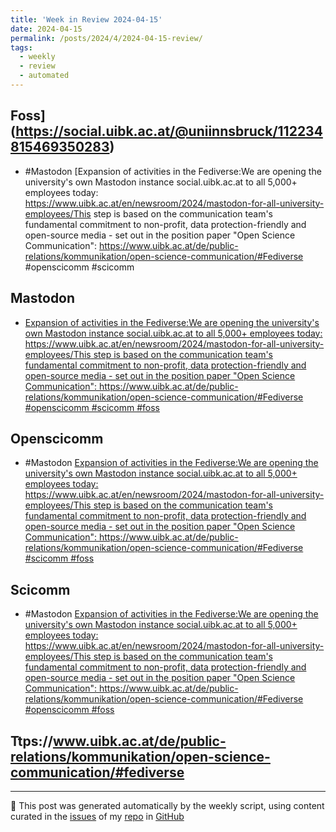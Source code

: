 ```yaml
---
title: 'Week in Review 2024-04-15'
date: 2024-04-15
permalink: /posts/2024/4/2024-04-15-review/
tags:
  - weekly
  - review
  - automated
---
```

## Foss](https://social.uibk.ac.at/@uniinnsbruck/112234815469350283)
- #Mastodon [Expansion of activities in the Fediverse:We are opening the university's own Mastodon instance social.uibk.ac.at to all 5,000+ employees today: https://www.uibk.ac.at/en/newsroom/2024/mastodon-for-all-university-employees/This step is based on the communication team's fundamental commitment to non-profit, data protection-friendly and open-source media - set out in the position paper "Open Science Communication": https://www.uibk.ac.at/de/public-relations/kommunikation/open-science-communication/#Fediverse #openscicomm #scicomm 

## Mastodon
-  [Expansion of activities in the Fediverse:We are opening the university's own Mastodon instance social.uibk.ac.at to all 5,000+ employees today: https://www.uibk.ac.at/en/newsroom/2024/mastodon-for-all-university-employees/This step is based on the communication team's fundamental commitment to non-profit, data protection-friendly and open-source media - set out in the position paper "Open Science Communication": https://www.uibk.ac.at/de/public-relations/kommunikation/open-science-communication/#Fediverse #openscicomm #scicomm #foss](https://social.uibk.ac.at/@uniinnsbruck/112234815469350283)

## Openscicomm
- #Mastodon [Expansion of activities in the Fediverse:We are opening the university's own Mastodon instance social.uibk.ac.at to all 5,000+ employees today: https://www.uibk.ac.at/en/newsroom/2024/mastodon-for-all-university-employees/This step is based on the communication team's fundamental commitment to non-profit, data protection-friendly and open-source media - set out in the position paper "Open Science Communication": https://www.uibk.ac.at/de/public-relations/kommunikation/open-science-communication/#Fediverse  #scicomm #foss](https://social.uibk.ac.at/@uniinnsbruck/112234815469350283)

## Scicomm
- #Mastodon [Expansion of activities in the Fediverse:We are opening the university's own Mastodon instance social.uibk.ac.at to all 5,000+ employees today: https://www.uibk.ac.at/en/newsroom/2024/mastodon-for-all-university-employees/This step is based on the communication team's fundamental commitment to non-profit, data protection-friendly and open-source media - set out in the position paper "Open Science Communication": https://www.uibk.ac.at/de/public-relations/kommunikation/open-science-communication/#Fediverse #openscicomm  #foss](https://social.uibk.ac.at/@uniinnsbruck/112234815469350283)

## Ttps://www.uibk.ac.at/de/public-relations/kommunikation/open-science-communication/#fediverse

***
🤖 This post was generated automatically by the weekly script, using content curated in the [issues](https://github.com/nateraluis/nateraluis.github.io/issues) of my [repo](https://github.com/nateraluis/nateraluis.github.io/) in [GitHub](https://github.com/nateraluis)
